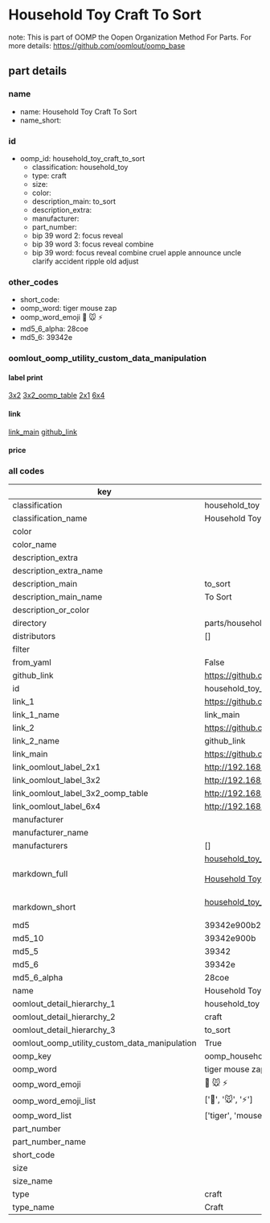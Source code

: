 # Household Toy Craft To Sort  

note: This is part of OOMP the Oopen Organization Method For Parts. For more details: https://github.com/oomlout/oomp_base

##  part details





### name
* name: Household Toy Craft To Sort
* name_short: 
### id
* oomp_id: household_toy_craft_to_sort
  * classification: household_toy
  * type: craft
  * size: 
  * color: 
  * description_main: to_sort
  * description_extra: 
  * manufacturer: 
  * part_number: 
  * bip 39 word 2: focus reveal
  * bip 39 word 3: focus reveal combine
  * bip 39 word: focus reveal combine cruel apple announce uncle clarify accident ripple old adjust

### other_codes
* short_code: 
* oomp_word: tiger mouse zap
* oomp_word_emoji :tiger: :mouse: :zap:
* md5_6_alpha: 28coe
* md5_6: 39342e






### oomlout_oomp_utility_custom_data_manipulation
#### label print
[3x2](http://192.168.1.245:1112/?label=oomp%2028coe)
[3x2_oomp_table](http://192.168.1.107:1112/?label=oomp%2028coe)
[2x1](http://192.168.1.242:1112/?label=oomp%2028coe)
[6x4](http://192.168.1.55:1112/?label=oomp%2028coe)    

#### link

[link_main](https://github.com/oomlout/oomlout_oomp_current_version_messy/tree/main/parts/household_toy_craft_to_sort) [github_link](https://github.com/oomlout/oomlout_oomp_part_src/tree/main/parts/household_toy_craft_to_sort)                             

#### price







### all codes 
| key | value |  
| --- | --- |  
| classification | household_toy |  
| classification_name | Household Toy |  
| color |  |  
| color_name |  |  
| description_extra |  |  
| description_extra_name |  |  
| description_main | to_sort |  
| description_main_name | To Sort |  
| description_or_color |   |  
| directory | parts/household_toy_craft_to_sort |  
| distributors | [] |  
| filter |  |  
| from_yaml | False |  
| github_link | https://github.com/oomlout/oomlout_oomp_part_src/tree/main/parts/household_toy_craft_to_sort |  
| id | household_toy_craft_to_sort |  
| link_1 | https://github.com/oomlout/oomlout_oomp_current_version_messy/tree/main/parts/household_toy_craft_to_sort |  
| link_1_name | link_main |  
| link_2 | https://github.com/oomlout/oomlout_oomp_part_src/tree/main/parts/household_toy_craft_to_sort |  
| link_2_name | github_link |  
| link_main | https://github.com/oomlout/oomlout_oomp_current_version_messy/tree/main/parts/household_toy_craft_to_sort |  
| link_oomlout_label_2x1 | http://192.168.1.242:1112/?label=oomp%2028coe |  
| link_oomlout_label_3x2 | http://192.168.1.245:1112/?label=oomp%2028coe |  
| link_oomlout_label_3x2_oomp_table | http://192.168.1.107:1112/?label=oomp%2028coe |  
| link_oomlout_label_6x4 | http://192.168.1.55:1112/?label=oomp%2028coe |  
| manufacturer |  |  
| manufacturer_name |  |  
| manufacturers | [] |  
| markdown_full | [household_toy_craft_to_sort](https://github.com/oomlout/oomlout_oomp_current_version_messy/tree/main/parts/household_toy_craft_to_sort)<br>[](https://github.com/oomlout/oomlout_oomp_current_version_messy/tree/main/parts/household_toy_craft_to_sort)<br>[Household Toy Craft To Sort](https://github.com/oomlout/oomlout_oomp_current_version_messy/tree/main/parts/household_toy_craft_to_sort)<br><br> |  
| markdown_short | [household_toy_craft_to_sort](https://github.com/oomlout/oomlout_oomp_current_version_messy/tree/main/parts/household_toy_craft_to_sort)<br><br> |  
| md5 | 39342e900b29fd90250553485bee1ad1 |  
| md5_10 | 39342e900b |  
| md5_5 | 39342 |  
| md5_6 | 39342e |  
| md5_6_alpha | 28coe |  
| name | Household Toy Craft To Sort |  
| oomlout_detail_hierarchy_1 | household_toy |  
| oomlout_detail_hierarchy_2 | craft |  
| oomlout_detail_hierarchy_3 | to_sort |  
| oomlout_oomp_utility_custom_data_manipulation | True |  
| oomp_key | oomp_household_toy_craft_to_sort |  
| oomp_word | tiger mouse zap |  
| oomp_word_emoji | :tiger: :mouse: :zap: |  
| oomp_word_emoji_list | [':tiger:', ':mouse:', ':zap:'] |  
| oomp_word_list | ['tiger', 'mouse', 'zap'] |  
| part_number |  |  
| part_number_name |  |  
| short_code |  |  
| size |  |  
| size_name |  |  
| type | craft |  
| type_name | Craft |  
